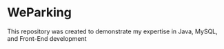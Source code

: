 # WeParking
This repository was created to demonstrate my expertise in Java, MySQL, and Front-End development
